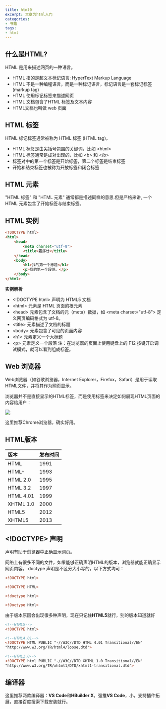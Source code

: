 ```yaml
---
title: html0
excerpt: 本章为html入门
categories:
- 书籍
tags:
- html
---
```


## 什么是HTML?
HTML 是用来描述网页的一种语言。

- HTML 指的是超文本标记语言: HyperText Markup Language
- HTML 不是一种编程语言，而是一种标记语言，标记语言是一套标记标签 (markup tag)
- HTML 使用标记标签来描述网页
- HTML 文档包含了HTML 标签及文本内容
- HTML文档也叫做 web 页面

## HTML 标签
HTML 标记标签通常被称为 HTML 标签 (HTML tag)。

- HTML 标签是由尖括号包围的关键词，比如 &lt;html&gt;
- HTML 标签通常是成对出现的，比如 &lt;b&gt; 和 &lt;/b&gt;
- 标签对中的第一个标签是开始标签，第二个标签是结束标签
- 开始和结束标签也被称为开放标签和闭合标签

## HTML 元素
"HTML 标签" 和 "HTML 元素" 通常都是描述同样的意思.但是严格来讲, 一个 HTML 元素包含了开始标签与结束标签。

## HTML 实例

```html
<!DOCTYPE html>
<html>
    <head>
        <meta charset="utf-8">
        <title>霜序廿</title>
    </head>
    <body>
        <h1>我的第一个标题</h1>
        <p>我的第一个段落。</p>
    </body>
</html>
```

**实例解析**
- &lt;!DOCTYPE html&gt; 声明为 HTML5 文档
- &lt;html&gt; 元素是 HTML 页面的根元素
- &lt;head&gt; 元素包含了文档的元（meta）数据，如 &lt;meta charset=&quot;utf-8&quot;&gt; 定义网页编码格式为 utf-8。
- &lt;title&gt; 元素描述了文档的标题
- &lt;body&gt; 元素包含了可见的页面内容
- &lt;h1&gt; 元素定义一个大标题
- &lt;p&gt; 元素定义一个段落
注：在浏览器的页面上使用键盘上的 F12 按键开启调试模式，就可以看到组成标签。


## Web 浏览器
Web浏览器（如谷歌浏览器，Internet Explorer，Firefox，Safari）是用于读取HTML文件，并将其作为网页显示。

浏览器并不是直接显示的HTML标签，而是使用标签来决定如何展现HTML页面的内容给用户：

![](https://api2.mubu.com/v3/document_image/c6ba1333-039d-4d83-be84-a1581a81ef00-3807603.jpg)

这里推荐Chrome浏览器，确实好用。

## HTML版本

| 版本      | 发布时间 |
| :-------- | :------- |
| HTML      | 1991     |
| HTML+     | 1993     |
| HTML 2.0  | 1995     |
| HTML 3.2  | 1997     |
| HTML 4.01 | 1999     |
| XHTML 1.0 | 2000     |
| HTML5     | 2012     |
| XHTML5    | 2013     |

## <!DOCTYPE> 声明
<!DOCTYPE>声明有助于浏览器中正确显示网页。
网络上有很多不同的文件，如果能够正确声明HTML的版本，浏览器就能正确显示网页内容。
doctype 声明是不区分大小写的，以下方式均可：

```html
<!DOCTYPE html>

<!DOCTYPE HTML>

<!doctype html>

<!Doctype Html>
```

由于版本原因会出现很多种声明，现在只记住**HTML5**就行，别的版本知道就好

```html
<!--HTML5-->
<!DOCTYPE html>

<!--HTML4.01-->
<!DOCTYPE HTML PUBLIC "-//W3C//DTD HTML 4.01 Transitional//EN"
"http://www.w3.org/TR/html4/loose.dtd">

<!--HTML1.0-->
<!DOCTYPE html PUBLIC "-//W3C//DTD XHTML 1.0 Transitional//EN"
"http://www.w3.org/TR/xhtml1/DTD/xhtml1-transitional.dtd">
```

## 编译器
这里推荐两款编译器：**VS Code**和**HBuilder X**，强推**VS Code**，小，支持插件拓展，直接百度搜索下载安装就行。